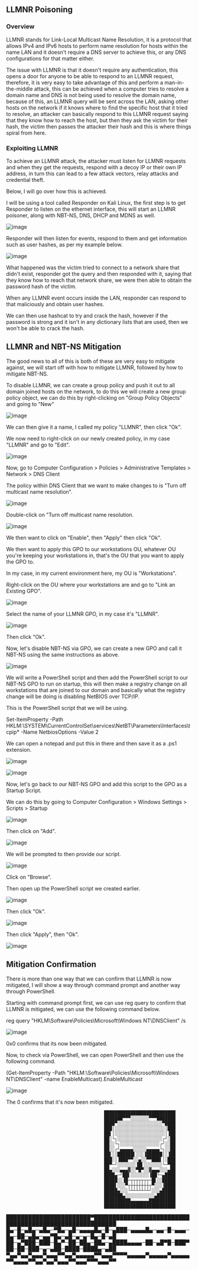 ## LLMNR Poisoning

### Overview

LLMNR stands for Link-Local Multicast Name Resolution, it is a protocol that allows IPv4 and IPv6 hosts to perform name resolution for hosts within the name LAN and it doesn't require a DNS server to achieve this, or any DNS configurations for that matter either.

The issue with LLMNR is that it doesn't require any authentication, this opens a door for anyone to be able to respond to an LLMNR request, therefore, it is very easy to take advantage of this and perform a man-in-the-middle attack, this can be achieved when a computer tries to resolve a domain
name and DNS is not being used to resolve the domain name, because of this, an LLMNR query will be sent across the LAN, asking other hosts on the network if it knows where to find the specific host that it tried to resolve, an attacker can basically respond to this LLMNR request saying that they know
how to reach the host, but then they ask the victim for their hash, the victim then passes the attacker their hash and this is where things spiral from here.

### Exploiting LLMNR

To achieve an LLMNR attack, the attacker must listen for LLMNR requests and when they get the requests, respond with a decoy IP or their own IP address, in turn this can lead to a few attack vectors, relay attacks and credential theft.

Below, I will go over how this is achieved.

I will be using a tool called Responder on Kali Linux, the first step is to get Responder to listen on the ethernet interface, this will start an LLMNR poisoner, along with NBT-NS, DNS, DHCP and MDNS as well.

![image](https://github.com/Kingy01/Projects/assets/24928927/87494192-a30f-4a5a-a279-e894ce7632e0)

Responder will then listen for events, respond to them and get information such as user hashes, as per my example below.

![image](https://github.com/Kingy01/Projects/assets/24928927/f4e4916f-03b7-44e3-a04a-1e802671dfa3)

What happened was the victim tried to connect to a network share that didn't exist, responder got the query and then responded with it, saying that they know how to reach that network share, we were then able to obtain the password hash of the victim.

When any LLMNR event occurs inside the LAN, responder can respond to that maliciously and obtain user hashes.

We can then use hashcat to try and crack the hash, however if the password is strong and it isn't in any dictionary lists that are used, then we won't be able to crack the hash.

## LLMNR and NBT-NS Mitigation

The good news to all of this is both of these are very easy to mitigate against, we will start off with how to mitigate LLMNR, followed by how to mitigate NBT-NS.

To disable LLMNR, we can create a group policy and push it out to all domain joined hosts on the network, to do this we will create a new group policy object, we can do this by right-clicking on "Group Policy Objects" and going to "New"

![image](https://github.com/Kingy01/Projects/assets/24928927/be39c74c-bcb6-415b-9c3a-523e08b5e0d3)

We can then give it a name, I called my policy "LLMNR", then click "Ok".

We now need to right-click on our newly created policy, in my case "LLMNR" and go to "Edit".

![image](https://github.com/Kingy01/Projects/assets/24928927/b909dd37-f1bf-4452-a4ec-1d5fd68146e4)

Now, go to Computer Configuration > Policies > Administrative Templates > Network > DNS Client

The policy within DNS Client that we want to make changes to is "Turn off multicast name resolution".

![image](https://github.com/Kingy01/Projects/assets/24928927/1e271c6c-b655-4341-bc2f-5450c486b896)

Double-click on "Turn off multicast name resolution.

![image](https://github.com/Kingy01/Projects/assets/24928927/41219e46-5542-4343-9d75-c6acab9da390)

We then want to click on "Enable", then "Apply" then click "Ok".

We then want to apply this GPO to our workstations OU, whatever OU you're keeping your workstations in, that's the OU that you want to apply the GPO to.

In my case, in my current environment here, my OU is "Workstations".

Right-click on the OU where your workstations are and go to "Link an Existing GPO".

![image](https://github.com/Kingy01/Projects/assets/24928927/db5f3206-2178-4489-9089-68c1468f2613)

Select the name of your LLMNR GPO, in my case it's "LLMNR".

![image](https://github.com/Kingy01/Projects/assets/24928927/341149f3-6b12-4c06-bbb6-9a70afff1ff1)

Then click "Ok".

Now, let's disable NBT-NS via GPO, we can create a new GPO and call it NBT-NS using the same instructions as above.

![image](https://github.com/Kingy01/Projects/assets/24928927/d451f220-88a4-447f-8e6a-386f6cacce6c)

We will write a PowerShell script and then add the PowerShell script to our NBT-NS GPO to run on startup, this will then make a registry change on all workstations that are joined to our domain and basically what the registry change will be doing is disabling NetBIOS over TCP/IP.

This is the PowerShell script that we will be using.

Set-ItemProperty -Path HKLM:\SYSTEM\CurrentControlSet\services\NetBT\Parameters\Interfaces\tcpip* -Name NetbiosOptions -Value 2

We can open a notepad and put this in there and then save it as a .ps1 extension. 

![image](https://github.com/Kingy01/Projects/assets/24928927/3173e271-6a69-45e0-8818-420d81952f45)


![image](https://github.com/Kingy01/Projects/assets/24928927/c8448aa3-147a-4a0a-80aa-14300b830d2c)

Now, let's go back to our NBT-NS GPO and add this script to the GPO as a Startup Script.

We can do this by going to Computer Configuration > Windows Settings > Scripts > Startup 

![image](https://github.com/Kingy01/Projects/assets/24928927/2006a335-6d06-4531-8b6b-699a680851e2)

Then click on "Add".

![image](https://github.com/Kingy01/Projects/assets/24928927/6d683f9d-808f-47c4-8d4b-b437aceb61cf)

We will be prompted to then provide our script.

![image](https://github.com/Kingy01/Projects/assets/24928927/059336ea-7c02-4496-a36b-f6918ee6537e)

Click on "Browse".

Then open up the PowerShell script we created earlier.

![image](https://github.com/Kingy01/Projects/assets/24928927/ca1a4f19-6887-4041-b678-f63d36d55208)

Then click "Ok".

![image](https://github.com/Kingy01/Projects/assets/24928927/e4e08ccc-fb5a-4e45-bc85-2eb44f834083)

Then click "Apply", then "Ok".

![image](https://github.com/Kingy01/Projects/assets/24928927/bc8d0beb-f988-475c-bd04-f18f1fea77e1)

## Mitigation Confirmation

There is more than one way that we can confirm that LLMNR is now mitigated, I will show a way through command prompt and another way through PowerShell.

Starting with command prompt first, we can use reg query to confirm that LLMNR is mitigated, we can use the following command below.

reg query "HKLM\Software\Policies\Microsoft\Windows NT\DNSClient" /s

![image](https://github.com/Kingy01/Projects/assets/24928927/d1545f03-5d66-44ac-b59e-9743c78248e4)

0x0 confirms that its now been mitigated.

Now, to check via PowerShell, we can open PowerShell and then use the following command.

(Get-ItemProperty -Path "HKLM:\Software\Policies\Microsoft\Windows NT\DNSClient" -name EnableMulticast).EnableMulticast

![image](https://github.com/Kingy01/Projects/assets/24928927/15a33c0c-d89c-4f1d-9804-2841a93686c0)

The 0 confirms that it's now been mitigated.






                                         ███████████████████████████
                                         ███████▀▀▀░░░░░░░▀▀▀███████
                                         ████▀░░░░░░░░░░░░░░░░░▀████
                                         ███│░░░░░░░░░░░░░░░░░░░│███
                                         ██▌│░░░░░░░░░░░░░░░░░░░│▐██
                                         ██░└┐░░░░░░░░░░░░░░░░░┌┘░██
                                         ██░░└┐░░░░░░░░░░░░░░░┌┘░░██
                                         ██░░┌┘▄▄▄▄▄░░░░░▄▄▄▄▄└┐░░██
                                         ██▌░│██████▌░░░▐██████│░▐██
                                         ███░│▐███▀▀░░▄░░▀▀███▌│░███
                                         ██▀─┘░░░░░░░▐█▌░░░░░░░└─▀██
                                         ██▄░░░▄▄▄▓░░▀█▀░░▓▄▄▄░░░▄██
                                         ████▄─┘██▌░░░░░░░▐██└─▄████
                                         █████░░▐█─┬┬┬┬┬┬┬─█▌░░█████
                                         ████▌░░░▀┬┼┼┼┼┼┼┼┬▀░░░▐████
                                         █████▄░░░└┴┴┴┴┴┴┴┘░░░▄█████
                                         ███████▄░░░░░░░░░░░▄███████
                                         ██████████▄▄▄▄▄▄▄██████████
                                         ███████████████████████████

███████████████████████▀████████████████████████████████████████████████████████
█▄─█─▄█▄─▄█▄─▀█▄─▄█─▄▄▄▄█▄─█─▄███─▄▄▄▄█▄─▄▄─█─▄▄▄─█▄─██─▄█▄─▄▄▀█▄─▄█─▄─▄─█▄─█─▄█
██─▄▀███─███─█▄▀─██─██▄─██▄─▄████▄▄▄▄─██─▄█▀█─███▀██─██─███─▄─▄██─████─████▄─▄██ 
▀▄▄▀▄▄▀▄▄▄▀▄▄▄▀▀▄▄▀▄▄▄▄▄▀▀▄▄▄▀▀▀▀▄▄▄▄▄▀▄▄▄▄▄▀▄▄▄▄▄▀▀▄▄▄▄▀▀▄▄▀▄▄▀▄▄▄▀▀▄▄▄▀▀▀▄▄▄▀▀
                                    
